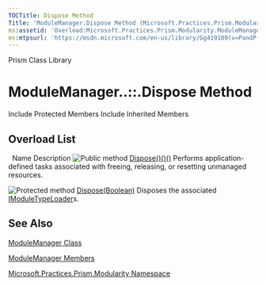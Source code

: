 ```yaml
---
TOCTitle: Dispose Method
Title: 'ModuleManager.Dispose Method (Microsoft.Practices.Prism.Modularity)'
ms:assetid: 'Overload:Microsoft.Practices.Prism.Modularity.ModuleManager.Dispose'
ms:mtpsurl: 'https://msdn.microsoft.com/en-us/library/Gg419109(v=PandP.50)'
---
```


Prism Class Library

ModuleManager..::.Dispose Method
================================

Include Protected Members
Include Inherited Members

Overload List
-------------

<span id="overloadMembersTableToggle"></span>
 
Name
Description
![](https://msdn.microsoft.com/en-us/Gg419109.pubmethod(en-us,PandP.50).gif "Public method")
[Dispose()()()](https://msdn.microsoft.com/m:microsoft.practices.prism.modularity.modulemanager.dispose)
Performs application-defined tasks associated with freeing, releasing, or resetting unmanaged resources.

![](https://msdn.microsoft.com/en-us/Gg419109.protmethod(en-us,PandP.50).gif "Protected method")
[Dispose(Boolean)](https://msdn.microsoft.com/m:microsoft.practices.prism.modularity.modulemanager.dispose(system.boolean))
Disposes the associated [IModuleTypeLoader](https://msdn.microsoft.com/t:microsoft.practices.prism.modularity.imoduletypeloader)s.

See Also
--------

<span id="seeAlsoToggle"></span>
[ModuleManager Class](https://msdn.microsoft.com/t:microsoft.practices.prism.modularity.modulemanager)

[ModuleManager Members](https://msdn.microsoft.com/allmembers.t:microsoft.practices.prism.modularity.modulemanager)

[Microsoft.Practices.Prism.Modularity Namespace](https://msdn.microsoft.com/n:microsoft.practices.prism.modularity)
